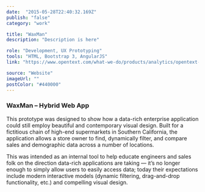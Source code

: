 ```yaml
---
date:  "2015-05-28T22:40:32.169Z"
publish: "false" 
category: "work"

title: "WaxMan"
description: "Description is here"

role: "Development, UX Prototyping"
tools: "HTML, Bootstrap 3, AngularJS" 
link: "https://www.opentext.com/what-we-do/products/analytics/opentext-information-hub/?utm_source=actuate&utm_medium=redirect" 

source: "Website"
imageUrl: ""
postColor: "#440000"
---
```


### WaxMan – Hybrid Web App

This prototype was designed to show how a data-rich enterprise application could still employ beautiful and contemporary visual design.  Built for a fictitious chain of high-end supermarkets in Southern California, the application allows a store owner to find, dynamically filter, and compare sales and demographic data across a number of locations.

This was intended as an internal tool to help educate engineers and sales folk on the direction data-rich applications are taking — it’s no longer enough to simply allow users to easily access data; today their expectations include modern interactive models (dynamic filtering, drag-and-drop functionality, etc.) and compelling visual design.